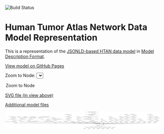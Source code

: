 <link rel='stylesheet' href="assets/style.css">
<link rel='stylesheet' href="https://unpkg.com/leaflet@1.5.1/dist/leaflet.css" integrity="sha512-xwE/Az9zrjBIphAcBb3F6JVqxf46+CDLwfLMHloNu6KEQCAWi6HcDUbeOfBIptF7tcCzusKFjFw2yuvEpDL9wQ==" crossorigin="">
<script type="text/javascript" src="https://code.jquery.com/jquery-3.2.1.min.js"></script>
<script type="text/javascript"  src="https://unpkg.com/leaflet@1.5.1/dist/leaflet.js"></script>
<script type="text/javascript" src="assets/actions.js"></script>

![Build Status](https://github.com/CBIIT/htan-model/actions/workflows/model-test-and-deploy.yml/badge.svg)

# Human Tumor Atlas Network Data Model Representation

This is a representation of the [JSONLD-based HTAN data model](https://github.com/ncihtan/data-models.git) in [Model Description Format](https://github.com/CBIIT/bento-mdf).

[View model on GitHub Pages](https://cbiit.github.io/icdc-model-tool/)


Zoom to Node: <select id="node_select">
  <option value="">Zoom to Node</option>
</select>
<div id="model"></div>

<p>
<a href="./model-desc/htan-model.svg">SVG file (in view above)</a>
<p>
<a href="./model-desc">Additional model files</a>
<div id='graph' style='display:off;'>
<svg width="5744pt" height="653pt"
 viewBox="0.00 0.00 5743.53 653.00" xmlns="http://www.w3.org/2000/svg" xmlns:xlink="http://www.w3.org/1999/xlink">
<g id="graph0" class="graph" transform="scale(1 1) rotate(0) translate(4 649)">
<title>Perl</title>
<polygon fill="#ffffff" stroke="transparent" points="-4,4 -4,-649 5739.5311,-649 5739.5311,4 -4,4"/>
<!-- BulkRNA_seqLevel1 -->
<g id="node1" class="node">
<title>BulkRNA_seqLevel1</title>
<ellipse fill="none" stroke="#000000" cx="5587.5311" cy="-279" rx="106.6812" ry="18"/>
<text text-anchor="middle" x="5587.5311" y="-275.3" font-family="Times,serif" font-size="14.00" fill="#000000">BulkRNA_seqLevel1</text>
</g>
<!-- Biospecimen -->
<g id="node22" class="node">
<title>Biospecimen</title>
<ellipse fill="none" stroke="#000000" cx="3559.5311" cy="-192" rx="70.3881" ry="18"/>
<text text-anchor="middle" x="3559.5311" y="-188.3" font-family="Times,serif" font-size="14.00" fill="#000000">Biospecimen</text>
</g>
<!-- BulkRNA_seqLevel1&#45;&gt;Biospecimen -->
<g id="edge64" class="edge">
<title>BulkRNA_seqLevel1&#45;&gt;Biospecimen</title>
<path fill="none" stroke="#000000" d="M5547.367,-262.3131C5516.1265,-250.2334 5471.3695,-234.87 5430.5311,-228 5252.658,-198.0775 3975.4265,-192.9786 3640.027,-192.1526"/>
<polygon fill="#000000" stroke="#000000" points="3639.9165,-188.6525 3629.9081,-192.1283 3639.8997,-195.6524 3639.9165,-188.6525"/>
<text text-anchor="middle" x="5562.5311" y="-231.8" font-family="Times,serif" font-size="14.00" fill="#000000">requires_component</text>
</g>
<!-- ImagingLevel3Image -->
<g id="node2" class="node">
<title>ImagingLevel3Image</title>
<ellipse fill="none" stroke="#000000" cx="735.5311" cy="-453" rx="109.6807" ry="18"/>
<text text-anchor="middle" x="735.5311" y="-449.3" font-family="Times,serif" font-size="14.00" fill="#000000">ImagingLevel3Image</text>
</g>
<!-- ImagingLevel2 -->
<g id="node30" class="node">
<title>ImagingLevel2</title>
<ellipse fill="none" stroke="#000000" cx="965.5311" cy="-366" rx="80.6858" ry="18"/>
<text text-anchor="middle" x="965.5311" y="-362.3" font-family="Times,serif" font-size="14.00" fill="#000000">ImagingLevel2</text>
</g>
<!-- ImagingLevel3Image&#45;&gt;ImagingLevel2 -->
<g id="edge56" class="edge">
<title>ImagingLevel3Image&#45;&gt;ImagingLevel2</title>
<path fill="none" stroke="#000000" d="M787.1736,-436.9635C801.9251,-431.5048 817.7324,-424.7825 831.5311,-417 840.9022,-411.7147 841.0171,-407.0238 850.5311,-402 865.9184,-393.8747 883.4468,-387.229 900.1004,-381.9592"/>
<polygon fill="#000000" stroke="#000000" points="901.2332,-385.2731 909.782,-379.0146 899.1963,-378.576 901.2332,-385.2731"/>
<text text-anchor="middle" x="924.5311" y="-405.8" font-family="Times,serif" font-size="14.00" fill="#000000">requires_component</text>
</g>
<!-- ImagingLevel3Channels -->
<g id="node42" class="node">
<title>ImagingLevel3Channels</title>
<ellipse fill="none" stroke="#000000" cx="656.5311" cy="-366" rx="124.2781" ry="18"/>
<text text-anchor="middle" x="656.5311" y="-362.3" font-family="Times,serif" font-size="14.00" fill="#000000">ImagingLevel3Channels</text>
</g>
<!-- ImagingLevel3Image&#45;&gt;ImagingLevel3Channels -->
<g id="edge57" class="edge">
<title>ImagingLevel3Image&#45;&gt;ImagingLevel3Channels</title>
<path fill="none" stroke="#000000" d="M705.2168,-435.6128C697.5421,-430.2925 689.7277,-423.9792 683.5311,-417 677.4115,-410.1077 672.2034,-401.5826 668.0419,-393.4883"/>
<polygon fill="#000000" stroke="#000000" points="671.1214,-391.8154 663.6455,-384.308 664.808,-394.8389 671.1214,-391.8154"/>
<text text-anchor="middle" x="757.5311" y="-405.8" font-family="Times,serif" font-size="14.00" fill="#000000">requires_component</text>
</g>
<!-- BulkMethylation_seqLevel3 -->
<g id="node3" class="node">
<title>BulkMethylation_seqLevel3</title>
<ellipse fill="none" stroke="#000000" cx="272.5311" cy="-453" rx="140.2752" ry="18"/>
<text text-anchor="middle" x="272.5311" y="-449.3" font-family="Times,serif" font-size="14.00" fill="#000000">BulkMethylation_seqLevel3</text>
</g>
<!-- BulkMethylation_seqLevel3&#45;&gt;Biospecimen -->
<g id="edge62" class="edge">
<title>BulkMethylation_seqLevel3&#45;&gt;Biospecimen</title>
<path fill="none" stroke="#000000" d="M357.4882,-438.622C385.7835,-432.6258 413.0265,-425.1552 424.5311,-417 491.718,-369.373 454.1638,-303.7887 524.5311,-261 661.0572,-177.9816 722.9405,-235.894 882.5311,-228 1170.8521,-213.7385 3193.78,-243.2608 3480.5311,-210 3487.1028,-209.2377 3493.9262,-208.148 3500.6871,-206.8769"/>
<polygon fill="#000000" stroke="#000000" points="3501.3972,-210.3043 3510.5111,-204.9018 3500.0174,-203.4416 3501.3972,-210.3043"/>
<text text-anchor="middle" x="554.5311" y="-318.8" font-family="Times,serif" font-size="14.00" fill="#000000">requires_component</text>
</g>
<!-- BulkMethylation_seqLevel2 -->
<g id="node55" class="node">
<title>BulkMethylation_seqLevel2</title>
<ellipse fill="none" stroke="#000000" cx="272.5311" cy="-366" rx="140.2752" ry="18"/>
<text text-anchor="middle" x="272.5311" y="-362.3" font-family="Times,serif" font-size="14.00" fill="#000000">BulkMethylation_seqLevel2</text>
</g>
<!-- BulkMethylation_seqLevel3&#45;&gt;BulkMethylation_seqLevel2 -->
<g id="edge61" class="edge">
<title>BulkMethylation_seqLevel3&#45;&gt;BulkMethylation_seqLevel2</title>
<path fill="none" stroke="#000000" d="M272.5311,-434.9735C272.5311,-423.1918 272.5311,-407.5607 272.5311,-394.1581"/>
<polygon fill="#000000" stroke="#000000" points="276.0311,-394.0033 272.5311,-384.0034 269.0311,-394.0034 276.0311,-394.0033"/>
<text text-anchor="middle" x="346.5311" y="-405.8" font-family="Times,serif" font-size="14.00" fill="#000000">requires_component</text>
</g>
<!-- Therapy -->
<g id="node4" class="node">
<title>Therapy</title>
<ellipse fill="none" stroke="#000000" cx="2946.5311" cy="-18" rx="49.2915" ry="18"/>
<text text-anchor="middle" x="2946.5311" y="-14.3" font-family="Times,serif" font-size="14.00" fill="#000000">Therapy</text>
</g>
<!-- MassSpectrometryLevel3 -->
<g id="node5" class="node">
<title>MassSpectrometryLevel3</title>
<ellipse fill="none" stroke="#000000" cx="2333.5311" cy="-453" rx="130.777" ry="18"/>
<text text-anchor="middle" x="2333.5311" y="-449.3" font-family="Times,serif" font-size="14.00" fill="#000000">MassSpectrometryLevel3</text>
</g>
<!-- MassSpectrometryLevel2 -->
<g id="node6" class="node">
<title>MassSpectrometryLevel2</title>
<ellipse fill="none" stroke="#000000" cx="2333.5311" cy="-366" rx="130.777" ry="18"/>
<text text-anchor="middle" x="2333.5311" y="-362.3" font-family="Times,serif" font-size="14.00" fill="#000000">MassSpectrometryLevel2</text>
</g>
<!-- MassSpectrometryLevel3&#45;&gt;MassSpectrometryLevel2 -->
<g id="edge71" class="edge">
<title>MassSpectrometryLevel3&#45;&gt;MassSpectrometryLevel2</title>
<path fill="none" stroke="#000000" d="M2333.5311,-434.9735C2333.5311,-423.1918 2333.5311,-407.5607 2333.5311,-394.1581"/>
<polygon fill="#000000" stroke="#000000" points="2337.0311,-394.0033 2333.5311,-384.0034 2330.0311,-394.0034 2337.0311,-394.0033"/>
<text text-anchor="middle" x="2407.5311" y="-405.8" font-family="Times,serif" font-size="14.00" fill="#000000">requires_component</text>
</g>
<!-- MassSpectrometryLevel1 -->
<g id="node11" class="node">
<title>MassSpectrometryLevel1</title>
<ellipse fill="none" stroke="#000000" cx="2242.5311" cy="-279" rx="130.777" ry="18"/>
<text text-anchor="middle" x="2242.5311" y="-275.3" font-family="Times,serif" font-size="14.00" fill="#000000">MassSpectrometryLevel1</text>
</g>
<!-- MassSpectrometryLevel2&#45;&gt;MassSpectrometryLevel1 -->
<g id="edge72" class="edge">
<title>MassSpectrometryLevel2&#45;&gt;MassSpectrometryLevel1</title>
<path fill="none" stroke="#000000" d="M2314.6758,-347.9735C2301.3762,-335.2586 2283.3872,-318.0603 2268.6996,-304.0183"/>
<polygon fill="#000000" stroke="#000000" points="2271.009,-301.384 2261.3622,-297.0034 2266.1717,-306.4437 2271.009,-301.384"/>
<text text-anchor="middle" x="2367.5311" y="-318.8" font-family="Times,serif" font-size="14.00" fill="#000000">requires_component</text>
</g>
<!-- ImagingLevel1 -->
<g id="node7" class="node">
<title>ImagingLevel1</title>
<ellipse fill="none" stroke="#000000" cx="614.5311" cy="-279" rx="80.6858" ry="18"/>
<text text-anchor="middle" x="614.5311" y="-275.3" font-family="Times,serif" font-size="14.00" fill="#000000">ImagingLevel1</text>
</g>
<!-- ImagingLevel1&#45;&gt;Biospecimen -->
<g id="edge68" class="edge">
<title>ImagingLevel1&#45;&gt;Biospecimen</title>
<path fill="none" stroke="#000000" d="M671.4372,-266.1293C682.3697,-264.0801 693.7659,-262.2324 704.5311,-261 1181.1974,-206.4307 1303.853,-237.8782 1783.5311,-228 1972.0572,-224.1176 3293.261,-232.071 3480.5311,-210 3486.8569,-209.2545 3493.4165,-208.2095 3499.9294,-206.9944"/>
<polygon fill="#000000" stroke="#000000" points="3500.9655,-210.3566 3510.0849,-204.9634 3499.5927,-203.4925 3500.9655,-210.3566"/>
<text text-anchor="middle" x="1857.5311" y="-231.8" font-family="Times,serif" font-size="14.00" fill="#000000">requires_component</text>
</g>
<!-- Diagnosis -->
<g id="node8" class="node">
<title>Diagnosis</title>
<ellipse fill="none" stroke="#000000" cx="3117.5311" cy="-18" rx="55.7903" ry="18"/>
<text text-anchor="middle" x="3117.5311" y="-14.3" font-family="Times,serif" font-size="14.00" fill="#000000">Diagnosis</text>
</g>
<!-- FollowUp -->
<g id="node9" class="node">
<title>FollowUp</title>
<ellipse fill="none" stroke="#000000" cx="3288.5311" cy="-18" rx="54.6905" ry="18"/>
<text text-anchor="middle" x="3288.5311" y="-14.3" font-family="Times,serif" font-size="14.00" fill="#000000">FollowUp</text>
</g>
<!-- _10xVisiumSpatialTranscriptomics_RNA_seqLevel2 -->
<g id="node10" class="node">
<title>_10xVisiumSpatialTranscriptomics_RNA_seqLevel2</title>
<ellipse fill="none" stroke="#000000" cx="3060.5311" cy="-366" rx="252.6553" ry="18"/>
<text text-anchor="middle" x="3060.5311" y="-362.3" font-family="Times,serif" font-size="14.00" fill="#000000">_10xVisiumSpatialTranscriptomics_RNA_seqLevel2</text>
</g>
<!-- _10xVisiumSpatialTranscriptomics_RNA_seqLevel1 -->
<g id="node20" class="node">
<title>_10xVisiumSpatialTranscriptomics_RNA_seqLevel1</title>
<ellipse fill="none" stroke="#000000" cx="3242.5311" cy="-279" rx="252.6553" ry="18"/>
<text text-anchor="middle" x="3242.5311" y="-275.3" font-family="Times,serif" font-size="14.00" fill="#000000">_10xVisiumSpatialTranscriptomics_RNA_seqLevel1</text>
</g>
<!-- _10xVisiumSpatialTranscriptomics_RNA_seqLevel2&#45;&gt;_10xVisiumSpatialTranscriptomics_RNA_seqLevel1 -->
<g id="edge42" class="edge">
<title>_10xVisiumSpatialTranscriptomics_RNA_seqLevel2&#45;&gt;_10xVisiumSpatialTranscriptomics_RNA_seqLevel1</title>
<path fill="none" stroke="#000000" d="M3097.8006,-348.1843C3126.1691,-334.6236 3165.3912,-315.8745 3195.8495,-301.3148"/>
<polygon fill="#000000" stroke="#000000" points="3197.4863,-304.4118 3204.999,-296.9411 3194.4673,-298.0962 3197.4863,-304.4118"/>
<text text-anchor="middle" x="3236.5311" y="-318.8" font-family="Times,serif" font-size="14.00" fill="#000000">requires_component</text>
</g>
<!-- MassSpectrometryLevel1&#45;&gt;Biospecimen -->
<g id="edge53" class="edge">
<title>MassSpectrometryLevel1&#45;&gt;Biospecimen</title>
<path fill="none" stroke="#000000" d="M2301.3901,-262.8694C2348.6004,-250.7485 2416.7795,-235.0682 2477.5311,-228 2698.9622,-202.2373 3259.2358,-236.9046 3480.5311,-210 3486.8541,-209.2313 3493.412,-208.1713 3499.9237,-206.9472"/>
<polygon fill="#000000" stroke="#000000" points="3500.9636,-210.3083 3510.0781,-204.9068 3499.5846,-203.4455 3500.9636,-210.3083"/>
<text text-anchor="middle" x="2551.5311" y="-231.8" font-family="Times,serif" font-size="14.00" fill="#000000">requires_component</text>
</g>
<!-- SRRSImagingLevel2 -->
<g id="node12" class="node">
<title>SRRSImagingLevel2</title>
<ellipse fill="none" stroke="#000000" cx="2497.5311" cy="-279" rx="106.6812" ry="18"/>
<text text-anchor="middle" x="2497.5311" y="-275.3" font-family="Times,serif" font-size="14.00" fill="#000000">SRRSImagingLevel2</text>
</g>
<!-- SRRSImagingLevel2&#45;&gt;Biospecimen -->
<g id="edge34" class="edge">
<title>SRRSImagingLevel2&#45;&gt;Biospecimen</title>
<path fill="none" stroke="#000000" d="M2548.5697,-263.04C2589.8934,-250.9288 2649.8487,-235.1782 2703.5311,-228 3045.9097,-182.2185 3137.7399,-252.5835 3480.5311,-210 3486.8521,-209.2148 3493.4086,-208.1442 3499.9196,-206.9137"/>
<polygon fill="#000000" stroke="#000000" points="3500.9622,-210.274 3510.0732,-204.8666 3499.5787,-203.4121 3500.9622,-210.274"/>
<text text-anchor="middle" x="2777.5311" y="-231.8" font-family="Times,serif" font-size="14.00" fill="#000000">requires_component</text>
</g>
<!-- ScATAC_seqLevel4 -->
<g id="node13" class="node">
<title>ScATAC_seqLevel4</title>
<ellipse fill="none" stroke="#000000" cx="5362.5311" cy="-540" rx="100.9827" ry="18"/>
<text text-anchor="middle" x="5362.5311" y="-536.3" font-family="Times,serif" font-size="14.00" fill="#000000">ScATAC_seqLevel4</text>
</g>
<!-- ScATAC_seqLevel3 -->
<g id="node65" class="node">
<title>ScATAC_seqLevel3</title>
<ellipse fill="none" stroke="#000000" cx="5362.5311" cy="-453" rx="100.9827" ry="18"/>
<text text-anchor="middle" x="5362.5311" y="-449.3" font-family="Times,serif" font-size="14.00" fill="#000000">ScATAC_seqLevel3</text>
</g>
<!-- ScATAC_seqLevel4&#45;&gt;ScATAC_seqLevel3 -->
<g id="edge33" class="edge">
<title>ScATAC_seqLevel4&#45;&gt;ScATAC_seqLevel3</title>
<path fill="none" stroke="#000000" d="M5362.5311,-521.9735C5362.5311,-510.1918 5362.5311,-494.5607 5362.5311,-481.1581"/>
<polygon fill="#000000" stroke="#000000" points="5366.0311,-481.0033 5362.5311,-471.0034 5359.0311,-481.0034 5366.0311,-481.0033"/>
<text text-anchor="middle" x="5436.5311" y="-492.8" font-family="Times,serif" font-size="14.00" fill="#000000">requires_component</text>
</g>
<!-- RPPALevel4 -->
<g id="node14" class="node">
<title>RPPALevel4</title>
<ellipse fill="none" stroke="#000000" cx="3583.5311" cy="-366" rx="67.6881" ry="18"/>
<text text-anchor="middle" x="3583.5311" y="-362.3" font-family="Times,serif" font-size="14.00" fill="#000000">RPPALevel4</text>
</g>
<!-- RPPALevel2 -->
<g id="node28" class="node">
<title>RPPALevel2</title>
<ellipse fill="none" stroke="#000000" cx="3580.5311" cy="-279" rx="67.6881" ry="18"/>
<text text-anchor="middle" x="3580.5311" y="-275.3" font-family="Times,serif" font-size="14.00" fill="#000000">RPPALevel2</text>
</g>
<!-- RPPALevel4&#45;&gt;RPPALevel2 -->
<g id="edge23" class="edge">
<title>RPPALevel4&#45;&gt;RPPALevel2</title>
<path fill="none" stroke="#000000" d="M3582.9094,-347.9735C3582.5032,-336.1918 3581.9642,-320.5607 3581.502,-307.1581"/>
<polygon fill="#000000" stroke="#000000" points="3584.9945,-306.8768 3581.1519,-297.0034 3577.9987,-307.1181 3584.9945,-306.8768"/>
<text text-anchor="middle" x="3656.5311" y="-318.8" font-family="Times,serif" font-size="14.00" fill="#000000">requires_component</text>
</g>
<!-- Demographics -->
<g id="node15" class="node">
<title>Demographics</title>
<ellipse fill="none" stroke="#000000" cx="3457.5311" cy="-18" rx="77.9862" ry="18"/>
<text text-anchor="middle" x="3457.5311" y="-14.3" font-family="Times,serif" font-size="14.00" fill="#000000">Demographics</text>
</g>
<!-- HI_C_seqLevel1 -->
<g id="node16" class="node">
<title>HI_C_seqLevel1</title>
<ellipse fill="none" stroke="#000000" cx="2709.5311" cy="-279" rx="87.1846" ry="18"/>
<text text-anchor="middle" x="2709.5311" y="-275.3" font-family="Times,serif" font-size="14.00" fill="#000000">HI_C_seqLevel1</text>
</g>
<!-- HI_C_seqLevel1&#45;&gt;Biospecimen -->
<g id="edge24" class="edge">
<title>HI_C_seqLevel1&#45;&gt;Biospecimen</title>
<path fill="none" stroke="#000000" d="M2761.5629,-264.4421C2807.4596,-252.3044 2876.371,-235.7845 2937.5311,-228 3177.0645,-197.5122 3241.0585,-240.9623 3480.5311,-210 3486.8481,-209.1832 3493.402,-208.0923 3499.9115,-206.8496"/>
<polygon fill="#000000" stroke="#000000" points="3500.9592,-210.2084 3510.0635,-204.7897 3499.5671,-203.3482 3500.9592,-210.2084"/>
<text text-anchor="middle" x="3011.5311" y="-231.8" font-family="Times,serif" font-size="14.00" fill="#000000">requires_component</text>
</g>
<!-- ExSeqMinimal -->
<g id="node17" class="node">
<title>ExSeqMinimal</title>
<ellipse fill="none" stroke="#000000" cx="2893.5311" cy="-279" rx="78.7863" ry="18"/>
<text text-anchor="middle" x="2893.5311" y="-275.3" font-family="Times,serif" font-size="14.00" fill="#000000">ExSeqMinimal</text>
</g>
<!-- ExSeqMinimal&#45;&gt;Biospecimen -->
<g id="edge36" class="edge">
<title>ExSeqMinimal&#45;&gt;Biospecimen</title>
<path fill="none" stroke="#000000" d="M2951.0012,-266.6157C2960.8338,-264.6385 2970.962,-262.6901 2980.5311,-261 3080.0603,-243.4205 3105.0231,-238.6426 3205.5311,-228 3327.3339,-215.1025 3359.3272,-227.6607 3480.5311,-210 3486.6514,-209.1082 3492.9998,-207.9918 3499.3174,-206.7541"/>
<polygon fill="#000000" stroke="#000000" points="3500.0929,-210.168 3509.1824,-204.7244 3498.6822,-203.3116 3500.0929,-210.168"/>
<text text-anchor="middle" x="3279.5311" y="-231.8" font-family="Times,serif" font-size="14.00" fill="#000000">requires_component</text>
</g>
<!-- ImagingLevel3Segmentation -->
<g id="node18" class="node">
<title>ImagingLevel3Segmentation</title>
<ellipse fill="none" stroke="#000000" cx="1024.5311" cy="-453" rx="145.6742" ry="18"/>
<text text-anchor="middle" x="1024.5311" y="-449.3" font-family="Times,serif" font-size="14.00" fill="#000000">ImagingLevel3Segmentation</text>
</g>
<!-- ImagingLevel3Segmentation&#45;&gt;ImagingLevel2 -->
<g id="edge38" class="edge">
<title>ImagingLevel3Segmentation&#45;&gt;ImagingLevel2</title>
<path fill="none" stroke="#000000" d="M1018.6052,-434.6432C1014.8604,-424.517 1009.4233,-412.006 1002.5311,-402 999.8143,-398.0558 996.6195,-394.1897 993.2647,-390.5408"/>
<polygon fill="#000000" stroke="#000000" points="995.7586,-388.0851 986.2555,-383.4008 990.7633,-392.9889 995.7586,-388.0851"/>
<text text-anchor="middle" x="1085.5311" y="-405.8" font-family="Times,serif" font-size="14.00" fill="#000000">requires_component</text>
</g>
<!-- BulkRNA_seqLevel2 -->
<g id="node19" class="node">
<title>BulkRNA_seqLevel2</title>
<ellipse fill="none" stroke="#000000" cx="5587.5311" cy="-366" rx="106.6812" ry="18"/>
<text text-anchor="middle" x="5587.5311" y="-362.3" font-family="Times,serif" font-size="14.00" fill="#000000">BulkRNA_seqLevel2</text>
</g>
<!-- BulkRNA_seqLevel2&#45;&gt;BulkRNA_seqLevel1 -->
<g id="edge39" class="edge">
<title>BulkRNA_seqLevel2&#45;&gt;BulkRNA_seqLevel1</title>
<path fill="none" stroke="#000000" d="M5587.5311,-347.9735C5587.5311,-336.1918 5587.5311,-320.5607 5587.5311,-307.1581"/>
<polygon fill="#000000" stroke="#000000" points="5591.0311,-307.0033 5587.5311,-297.0034 5584.0311,-307.0034 5591.0311,-307.0033"/>
<text text-anchor="middle" x="5661.5311" y="-318.8" font-family="Times,serif" font-size="14.00" fill="#000000">requires_component</text>
</g>
<!-- _10xVisiumSpatialTranscriptomics_RNA_seqLevel1&#45;&gt;Biospecimen -->
<g id="edge40" class="edge">
<title>_10xVisiumSpatialTranscriptomics_RNA_seqLevel1&#45;&gt;Biospecimen</title>
<path fill="none" stroke="#000000" d="M3295.8015,-261.3917C3327.7488,-251.0928 3369.2788,-238.1613 3406.5311,-228 3423.5432,-223.3596 3462.3742,-214.2291 3496.6573,-206.3249"/>
<polygon fill="#000000" stroke="#000000" points="3497.6909,-209.6786 3506.6515,-204.0255 3496.1214,-202.8568 3497.6909,-209.6786"/>
<text text-anchor="middle" x="3480.5311" y="-231.8" font-family="Times,serif" font-size="14.00" fill="#000000">requires_component</text>
</g>
<!-- NanoStringGeoMxDSPROIRCCSegmentAnnotationMetadata -->
<g id="node21" class="node">
<title>NanoStringGeoMxDSPROIRCCSegmentAnnotationMetadata</title>
<ellipse fill="none" stroke="#000000" cx="1615.5311" cy="-279" rx="294.3478" ry="18"/>
<text text-anchor="middle" x="1615.5311" y="-275.3" font-family="Times,serif" font-size="14.00" fill="#000000">NanoStringGeoMxDSPROIRCCSegmentAnnotationMetadata</text>
</g>
<!-- Patient -->
<g id="node44" class="node">
<title>Patient</title>
<ellipse fill="none" stroke="#000000" cx="3459.5311" cy="-105" rx="44.393" ry="18"/>
<text text-anchor="middle" x="3459.5311" y="-101.3" font-family="Times,serif" font-size="14.00" fill="#000000">Patient</text>
</g>
<!-- Biospecimen&#45;&gt;Patient -->
<g id="edge1" class="edge">
<title>Biospecimen&#45;&gt;Patient</title>
<path fill="none" stroke="#000000" d="M3552.3359,-173.7376C3547.4435,-163.1454 3540.1149,-150.1367 3530.5311,-141 3522.3364,-133.1877 3512.1157,-126.6888 3502.0048,-121.4627"/>
<polygon fill="#000000" stroke="#000000" points="3503.3381,-118.2199 3492.8115,-117.02 3500.2923,-124.5225 3503.3381,-118.2199"/>
<text text-anchor="middle" x="3617.5311" y="-144.8" font-family="Times,serif" font-size="14.00" fill="#000000">requires_component</text>
</g>
<!-- ScDNA_seqLevel2 -->
<g id="node23" class="node">
<title>ScDNA_seqLevel2</title>
<ellipse fill="none" stroke="#000000" cx="4994.5311" cy="-366" rx="96.6831" ry="18"/>
<text text-anchor="middle" x="4994.5311" y="-362.3" font-family="Times,serif" font-size="14.00" fill="#000000">ScDNA_seqLevel2</text>
</g>
<!-- ScDNA_seqLevel1 -->
<g id="node51" class="node">
<title>ScDNA_seqLevel1</title>
<ellipse fill="none" stroke="#000000" cx="4994.5311" cy="-279" rx="96.6831" ry="18"/>
<text text-anchor="middle" x="4994.5311" y="-275.3" font-family="Times,serif" font-size="14.00" fill="#000000">ScDNA_seqLevel1</text>
</g>
<!-- ScDNA_seqLevel2&#45;&gt;ScDNA_seqLevel1 -->
<g id="edge2" class="edge">
<title>ScDNA_seqLevel2&#45;&gt;ScDNA_seqLevel1</title>
<path fill="none" stroke="#000000" d="M4994.5311,-347.9735C4994.5311,-336.1918 4994.5311,-320.5607 4994.5311,-307.1581"/>
<polygon fill="#000000" stroke="#000000" points="4998.0311,-307.0033 4994.5311,-297.0034 4991.0311,-307.0034 4998.0311,-307.0033"/>
<text text-anchor="middle" x="5068.5311" y="-318.8" font-family="Times,serif" font-size="14.00" fill="#000000">requires_component</text>
</g>
<!-- ScRNA_seqLevel3 -->
<g id="node24" class="node">
<title>ScRNA_seqLevel3</title>
<ellipse fill="none" stroke="#000000" cx="4492.5311" cy="-453" rx="96.6831" ry="18"/>
<text text-anchor="middle" x="4492.5311" y="-449.3" font-family="Times,serif" font-size="14.00" fill="#000000">ScRNA_seqLevel3</text>
</g>
<!-- ScRNA_seqLevel2 -->
<g id="node25" class="node">
<title>ScRNA_seqLevel2</title>
<ellipse fill="none" stroke="#000000" cx="4492.5311" cy="-366" rx="96.6831" ry="18"/>
<text text-anchor="middle" x="4492.5311" y="-362.3" font-family="Times,serif" font-size="14.00" fill="#000000">ScRNA_seqLevel2</text>
</g>
<!-- ScRNA_seqLevel3&#45;&gt;ScRNA_seqLevel2 -->
<g id="edge3" class="edge">
<title>ScRNA_seqLevel3&#45;&gt;ScRNA_seqLevel2</title>
<path fill="none" stroke="#000000" d="M4492.5311,-434.9735C4492.5311,-423.1918 4492.5311,-407.5607 4492.5311,-394.1581"/>
<polygon fill="#000000" stroke="#000000" points="4496.0311,-394.0033 4492.5311,-384.0034 4489.0311,-394.0034 4496.0311,-394.0033"/>
<text text-anchor="middle" x="4566.5311" y="-405.8" font-family="Times,serif" font-size="14.00" fill="#000000">requires_component</text>
</g>
<!-- ScRNA_seqLevel1 -->
<g id="node47" class="node">
<title>ScRNA_seqLevel1</title>
<ellipse fill="none" stroke="#000000" cx="4492.5311" cy="-279" rx="96.6831" ry="18"/>
<text text-anchor="middle" x="4492.5311" y="-275.3" font-family="Times,serif" font-size="14.00" fill="#000000">ScRNA_seqLevel1</text>
</g>
<!-- ScRNA_seqLevel2&#45;&gt;ScRNA_seqLevel1 -->
<g id="edge4" class="edge">
<title>ScRNA_seqLevel2&#45;&gt;ScRNA_seqLevel1</title>
<path fill="none" stroke="#000000" d="M4492.5311,-347.9735C4492.5311,-336.1918 4492.5311,-320.5607 4492.5311,-307.1581"/>
<polygon fill="#000000" stroke="#000000" points="4496.0311,-307.0033 4492.5311,-297.0034 4489.0311,-307.0034 4496.0311,-307.0033"/>
<text text-anchor="middle" x="4566.5311" y="-318.8" font-family="Times,serif" font-size="14.00" fill="#000000">requires_component</text>
</g>
<!-- SRRSBiospecimen -->
<g id="node26" class="node">
<title>SRRSBiospecimen</title>
<ellipse fill="none" stroke="#000000" cx="3374.5311" cy="-192" rx="96.6831" ry="18"/>
<text text-anchor="middle" x="3374.5311" y="-188.3" font-family="Times,serif" font-size="14.00" fill="#000000">SRRSBiospecimen</text>
</g>
<!-- SRRSBiospecimen&#45;&gt;Patient -->
<g id="edge20" class="edge">
<title>SRRSBiospecimen&#45;&gt;Patient</title>
<path fill="none" stroke="#000000" d="M3373.3499,-173.8663C3373.5772,-163.3198 3375.5308,-150.3138 3382.5311,-141 3390.012,-131.0467 3400.9261,-123.7438 3412.1977,-118.4254"/>
<polygon fill="#000000" stroke="#000000" points="3413.8381,-121.5317 3421.6823,-114.41 3411.109,-115.0855 3413.8381,-121.5317"/>
<text text-anchor="middle" x="3456.5311" y="-144.8" font-family="Times,serif" font-size="14.00" fill="#000000">requires_component</text>
</g>
<!-- Slide_seqLevel2 -->
<g id="node27" class="node">
<title>Slide_seqLevel2</title>
<ellipse fill="none" stroke="#000000" cx="3901.5311" cy="-366" rx="86.3847" ry="18"/>
<text text-anchor="middle" x="3901.5311" y="-362.3" font-family="Times,serif" font-size="14.00" fill="#000000">Slide_seqLevel2</text>
</g>
<!-- Slide_seqLevel1 -->
<g id="node39" class="node">
<title>Slide_seqLevel1</title>
<ellipse fill="none" stroke="#000000" cx="3901.5311" cy="-279" rx="86.3847" ry="18"/>
<text text-anchor="middle" x="3901.5311" y="-275.3" font-family="Times,serif" font-size="14.00" fill="#000000">Slide_seqLevel1</text>
</g>
<!-- Slide_seqLevel2&#45;&gt;Slide_seqLevel1 -->
<g id="edge22" class="edge">
<title>Slide_seqLevel2&#45;&gt;Slide_seqLevel1</title>
<path fill="none" stroke="#000000" d="M3901.5311,-347.9735C3901.5311,-336.1918 3901.5311,-320.5607 3901.5311,-307.1581"/>
<polygon fill="#000000" stroke="#000000" points="3905.0311,-307.0033 3901.5311,-297.0034 3898.0311,-307.0034 3905.0311,-307.0033"/>
<text text-anchor="middle" x="3975.5311" y="-318.8" font-family="Times,serif" font-size="14.00" fill="#000000">requires_component</text>
</g>
<!-- RPPALevel2&#45;&gt;Biospecimen -->
<g id="edge21" class="edge">
<title>RPPALevel2&#45;&gt;Biospecimen</title>
<path fill="none" stroke="#000000" d="M3568.3217,-261.0569C3565.1754,-255.5068 3562.2061,-249.2129 3560.5311,-243 3558.5881,-235.7935 3557.8161,-227.8043 3557.6546,-220.3289"/>
<polygon fill="#000000" stroke="#000000" points="3561.1553,-220.279 3557.7744,-210.2382 3554.1558,-220.1959 3561.1553,-220.279"/>
<text text-anchor="middle" x="3634.5311" y="-231.8" font-family="Times,serif" font-size="14.00" fill="#000000">requires_component</text>
</g>
<!-- Slide_seqLevel3 -->
<g id="node29" class="node">
<title>Slide_seqLevel3</title>
<ellipse fill="none" stroke="#000000" cx="3901.5311" cy="-453" rx="86.3847" ry="18"/>
<text text-anchor="middle" x="3901.5311" y="-449.3" font-family="Times,serif" font-size="14.00" fill="#000000">Slide_seqLevel3</text>
</g>
<!-- Slide_seqLevel3&#45;&gt;Slide_seqLevel2 -->
<g id="edge11" class="edge">
<title>Slide_seqLevel3&#45;&gt;Slide_seqLevel2</title>
<path fill="none" stroke="#000000" d="M3901.5311,-434.9735C3901.5311,-423.1918 3901.5311,-407.5607 3901.5311,-394.1581"/>
<polygon fill="#000000" stroke="#000000" points="3905.0311,-394.0033 3901.5311,-384.0034 3898.0311,-394.0034 3905.0311,-394.0033"/>
<text text-anchor="middle" x="3975.5311" y="-405.8" font-family="Times,serif" font-size="14.00" fill="#000000">requires_component</text>
</g>
<!-- ImagingLevel2&#45;&gt;ImagingLevel1 -->
<g id="edge16" class="edge">
<title>ImagingLevel2&#45;&gt;ImagingLevel1</title>
<path fill="none" stroke="#000000" d="M911.4565,-352.5969C848.7178,-337.0463 745.3718,-311.4306 678.6435,-294.8911"/>
<polygon fill="#000000" stroke="#000000" points="679.2154,-291.427 668.667,-292.4183 677.5312,-298.2214 679.2154,-291.427"/>
<text text-anchor="middle" x="885.5311" y="-318.8" font-family="Times,serif" font-size="14.00" fill="#000000">requires_component</text>
</g>
<!-- ScRNA_seqLevel4 -->
<g id="node31" class="node">
<title>ScRNA_seqLevel4</title>
<ellipse fill="none" stroke="#000000" cx="4492.5311" cy="-540" rx="96.6831" ry="18"/>
<text text-anchor="middle" x="4492.5311" y="-536.3" font-family="Times,serif" font-size="14.00" fill="#000000">ScRNA_seqLevel4</text>
</g>
<!-- ScRNA_seqLevel4&#45;&gt;ScRNA_seqLevel3 -->
<g id="edge12" class="edge">
<title>ScRNA_seqLevel4&#45;&gt;ScRNA_seqLevel3</title>
<path fill="none" stroke="#000000" d="M4492.5311,-521.9735C4492.5311,-510.1918 4492.5311,-494.5607 4492.5311,-481.1581"/>
<polygon fill="#000000" stroke="#000000" points="4496.0311,-481.0033 4492.5311,-471.0034 4489.0311,-481.0034 4496.0311,-481.0033"/>
<text text-anchor="middle" x="4566.5311" y="-492.8" font-family="Times,serif" font-size="14.00" fill="#000000">requires_component</text>
</g>
<!-- OtherAssay -->
<g id="node32" class="node">
<title>OtherAssay</title>
<ellipse fill="none" stroke="#000000" cx="3731.5311" cy="-279" rx="65.7887" ry="18"/>
<text text-anchor="middle" x="3731.5311" y="-275.3" font-family="Times,serif" font-size="14.00" fill="#000000">OtherAssay</text>
</g>
<!-- OtherAssay&#45;&gt;Biospecimen -->
<g id="edge63" class="edge">
<title>OtherAssay&#45;&gt;Biospecimen</title>
<path fill="none" stroke="#000000" d="M3727.6664,-260.9507C3724.3836,-249.8898 3718.5517,-236.3058 3708.5311,-228 3696.1832,-217.7652 3662.4329,-209.1877 3630.171,-202.9756"/>
<polygon fill="#000000" stroke="#000000" points="3630.7037,-199.5147 3620.2319,-201.1245 3629.4219,-206.3964 3630.7037,-199.5147"/>
<text text-anchor="middle" x="3794.5311" y="-231.8" font-family="Times,serif" font-size="14.00" fill="#000000">requires_component</text>
</g>
<!-- HI_C_seqLevel3 -->
<g id="node33" class="node">
<title>HI_C_seqLevel3</title>
<ellipse fill="none" stroke="#000000" cx="2697.5311" cy="-453" rx="87.1846" ry="18"/>
<text text-anchor="middle" x="2697.5311" y="-449.3" font-family="Times,serif" font-size="14.00" fill="#000000">HI_C_seqLevel3</text>
</g>
<!-- HI_C_seqLevel2 -->
<g id="node50" class="node">
<title>HI_C_seqLevel2</title>
<ellipse fill="none" stroke="#000000" cx="2699.5311" cy="-366" rx="87.1846" ry="18"/>
<text text-anchor="middle" x="2699.5311" y="-362.3" font-family="Times,serif" font-size="14.00" fill="#000000">HI_C_seqLevel2</text>
</g>
<!-- HI_C_seqLevel3&#45;&gt;HI_C_seqLevel2 -->
<g id="edge65" class="edge">
<title>HI_C_seqLevel3&#45;&gt;HI_C_seqLevel2</title>
<path fill="none" stroke="#000000" d="M2697.9455,-434.9735C2698.2163,-423.1918 2698.5756,-407.5607 2698.8837,-394.1581"/>
<polygon fill="#000000" stroke="#000000" points="2702.3863,-394.0812 2699.1172,-384.0034 2695.3882,-393.9202 2702.3863,-394.0812"/>
<text text-anchor="middle" x="2773.5311" y="-405.8" font-family="Times,serif" font-size="14.00" fill="#000000">requires_component</text>
</g>
<!-- ElectronMicroscopyLevel4 -->
<g id="node34" class="node">
<title>ElectronMicroscopyLevel4</title>
<ellipse fill="none" stroke="#000000" cx="4743.5311" cy="-540" rx="135.6761" ry="18"/>
<text text-anchor="middle" x="4743.5311" y="-536.3" font-family="Times,serif" font-size="14.00" fill="#000000">ElectronMicroscopyLevel4</text>
</g>
<!-- ElectronMicroscopyLevel3 -->
<g id="node36" class="node">
<title>ElectronMicroscopyLevel3</title>
<ellipse fill="none" stroke="#000000" cx="4743.5311" cy="-453" rx="135.6761" ry="18"/>
<text text-anchor="middle" x="4743.5311" y="-449.3" font-family="Times,serif" font-size="14.00" fill="#000000">ElectronMicroscopyLevel3</text>
</g>
<!-- ElectronMicroscopyLevel4&#45;&gt;ElectronMicroscopyLevel3 -->
<g id="edge59" class="edge">
<title>ElectronMicroscopyLevel4&#45;&gt;ElectronMicroscopyLevel3</title>
<path fill="none" stroke="#000000" d="M4743.5311,-521.9735C4743.5311,-510.1918 4743.5311,-494.5607 4743.5311,-481.1581"/>
<polygon fill="#000000" stroke="#000000" points="4747.0311,-481.0033 4743.5311,-471.0034 4740.0311,-481.0034 4747.0311,-481.0033"/>
<text text-anchor="middle" x="4817.5311" y="-492.8" font-family="Times,serif" font-size="14.00" fill="#000000">requires_component</text>
</g>
<!-- ScmC_seqLevel2 -->
<g id="node35" class="node">
<title>ScmC_seqLevel2</title>
<ellipse fill="none" stroke="#000000" cx="4096.5311" cy="-366" rx="90.9839" ry="18"/>
<text text-anchor="middle" x="4096.5311" y="-362.3" font-family="Times,serif" font-size="14.00" fill="#000000">ScmC_seqLevel2</text>
</g>
<!-- ScmC_seqLevel1 -->
<g id="node40" class="node">
<title>ScmC_seqLevel1</title>
<ellipse fill="none" stroke="#000000" cx="4096.5311" cy="-279" rx="90.9839" ry="18"/>
<text text-anchor="middle" x="4096.5311" y="-275.3" font-family="Times,serif" font-size="14.00" fill="#000000">ScmC_seqLevel1</text>
</g>
<!-- ScmC_seqLevel2&#45;&gt;ScmC_seqLevel1 -->
<g id="edge58" class="edge">
<title>ScmC_seqLevel2&#45;&gt;ScmC_seqLevel1</title>
<path fill="none" stroke="#000000" d="M4096.5311,-347.9735C4096.5311,-336.1918 4096.5311,-320.5607 4096.5311,-307.1581"/>
<polygon fill="#000000" stroke="#000000" points="4100.0311,-307.0033 4096.5311,-297.0034 4093.0311,-307.0034 4100.0311,-307.0033"/>
<text text-anchor="middle" x="4170.5311" y="-318.8" font-family="Times,serif" font-size="14.00" fill="#000000">requires_component</text>
</g>
<!-- ElectronMicroscopyLevel2 -->
<g id="node52" class="node">
<title>ElectronMicroscopyLevel2</title>
<ellipse fill="none" stroke="#000000" cx="4743.5311" cy="-366" rx="135.6761" ry="18"/>
<text text-anchor="middle" x="4743.5311" y="-362.3" font-family="Times,serif" font-size="14.00" fill="#000000">ElectronMicroscopyLevel2</text>
</g>
<!-- ElectronMicroscopyLevel3&#45;&gt;ElectronMicroscopyLevel2 -->
<g id="edge60" class="edge">
<title>ElectronMicroscopyLevel3&#45;&gt;ElectronMicroscopyLevel2</title>
<path fill="none" stroke="#000000" d="M4743.5311,-434.9735C4743.5311,-423.1918 4743.5311,-407.5607 4743.5311,-394.1581"/>
<polygon fill="#000000" stroke="#000000" points="4747.0311,-394.0033 4743.5311,-384.0034 4740.0311,-394.0034 4747.0311,-394.0033"/>
<text text-anchor="middle" x="4817.5311" y="-405.8" font-family="Times,serif" font-size="14.00" fill="#000000">requires_component</text>
</g>
<!-- NanoStringGeoMxDSPROIDCCSegmentAnnotationMetadata -->
<g id="node37" class="node">
<title>NanoStringGeoMxDSPROIDCCSegmentAnnotationMetadata</title>
<ellipse fill="none" stroke="#000000" cx="1008.5311" cy="-279" rx="295.1477" ry="18"/>
<text text-anchor="middle" x="1008.5311" y="-275.3" font-family="Times,serif" font-size="14.00" fill="#000000">NanoStringGeoMxDSPROIDCCSegmentAnnotationMetadata</text>
</g>
<!-- MassSpectrometryLevel4 -->
<g id="node38" class="node">
<title>MassSpectrometryLevel4</title>
<ellipse fill="none" stroke="#000000" cx="2333.5311" cy="-540" rx="130.777" ry="18"/>
<text text-anchor="middle" x="2333.5311" y="-536.3" font-family="Times,serif" font-size="14.00" fill="#000000">MassSpectrometryLevel4</text>
</g>
<!-- MassSpectrometryLevel4&#45;&gt;MassSpectrometryLevel3 -->
<g id="edge66" class="edge">
<title>MassSpectrometryLevel4&#45;&gt;MassSpectrometryLevel3</title>
<path fill="none" stroke="#000000" d="M2333.5311,-521.9735C2333.5311,-510.1918 2333.5311,-494.5607 2333.5311,-481.1581"/>
<polygon fill="#000000" stroke="#000000" points="2337.0311,-481.0033 2333.5311,-471.0034 2330.0311,-481.0034 2337.0311,-481.0033"/>
<text text-anchor="middle" x="2407.5311" y="-492.8" font-family="Times,serif" font-size="14.00" fill="#000000">requires_component</text>
</g>
<!-- Slide_seqLevel1&#45;&gt;Biospecimen -->
<g id="edge67" class="edge">
<title>Slide_seqLevel1&#45;&gt;Biospecimen</title>
<path fill="none" stroke="#000000" d="M3896.0057,-260.9232C3891.5488,-249.5554 3884.0865,-235.6393 3872.5311,-228 3853.3287,-215.3054 3724.0438,-203.7399 3637.7505,-197.3075"/>
<polygon fill="#000000" stroke="#000000" points="3637.9423,-193.8122 3627.7121,-196.5678 3637.4279,-200.7933 3637.9423,-193.8122"/>
<text text-anchor="middle" x="3961.5311" y="-231.8" font-family="Times,serif" font-size="14.00" fill="#000000">requires_component</text>
</g>
<!-- ScmC_seqLevel1&#45;&gt;Biospecimen -->
<g id="edge69" class="edge">
<title>ScmC_seqLevel1&#45;&gt;Biospecimen</title>
<path fill="none" stroke="#000000" d="M4082.1112,-261.0562C4071.6384,-249.4355 4056.3921,-235.1761 4039.5311,-228 4003.736,-212.7656 3766.0598,-200.6468 3639.1261,-195.1713"/>
<polygon fill="#000000" stroke="#000000" points="3639.2038,-191.6715 3629.0634,-194.7411 3638.9048,-198.6651 3639.2038,-191.6715"/>
<text text-anchor="middle" x="4136.5311" y="-231.8" font-family="Times,serif" font-size="14.00" fill="#000000">requires_component</text>
</g>
<!-- ImagingLevel4 -->
<g id="node41" class="node">
<title>ImagingLevel4</title>
<ellipse fill="none" stroke="#000000" cx="511.5311" cy="-453" rx="80.6858" ry="18"/>
<text text-anchor="middle" x="511.5311" y="-449.3" font-family="Times,serif" font-size="14.00" fill="#000000">ImagingLevel4</text>
</g>
<!-- ImagingLevel4&#45;&gt;ImagingLevel3Channels -->
<g id="edge70" class="edge">
<title>ImagingLevel4&#45;&gt;ImagingLevel3Channels</title>
<path fill="none" stroke="#000000" d="M510.5709,-434.8177C510.9916,-423.9864 513.3961,-410.6989 521.5311,-402 528.7182,-394.3145 546.5395,-387.7035 566.9616,-382.3214"/>
<polygon fill="#000000" stroke="#000000" points="567.9741,-385.6761 576.8281,-379.8574 566.278,-378.8847 567.9741,-385.6761"/>
<text text-anchor="middle" x="595.5311" y="-405.8" font-family="Times,serif" font-size="14.00" fill="#000000">requires_component</text>
</g>
<!-- BulkWESLevel1 -->
<g id="node43" class="node">
<title>BulkWESLevel1</title>
<ellipse fill="none" stroke="#000000" cx="4291.5311" cy="-279" rx="86.3847" ry="18"/>
<text text-anchor="middle" x="4291.5311" y="-275.3" font-family="Times,serif" font-size="14.00" fill="#000000">BulkWESLevel1</text>
</g>
<!-- BulkWESLevel1&#45;&gt;Biospecimen -->
<g id="edge51" class="edge">
<title>BulkWESLevel1&#45;&gt;Biospecimen</title>
<path fill="none" stroke="#000000" d="M4271.5548,-261.4244C4256.8708,-249.6512 4235.8399,-235.0604 4214.5311,-228 4161.3413,-210.3762 3802.8272,-198.5735 3639.8696,-194.0575"/>
<polygon fill="#000000" stroke="#000000" points="3639.5163,-190.5466 3629.4239,-193.7706 3639.324,-197.5439 3639.5163,-190.5466"/>
<text text-anchor="middle" x="4318.5311" y="-231.8" font-family="Times,serif" font-size="14.00" fill="#000000">requires_component</text>
</g>
<!-- Patient&#45;&gt;Therapy -->
<g id="edge46" class="edge">
<title>Patient&#45;&gt;Therapy</title>
<path fill="none" stroke="#000000" d="M3415.1745,-103.9083C3303.4003,-100.8435 3016.4499,-90.9138 2979.5311,-69 2970.2128,-63.469 2963.0585,-54.1621 2957.8322,-45.0013"/>
<polygon fill="#000000" stroke="#000000" points="2960.9135,-43.3395 2953.2398,-36.0344 2954.6831,-46.5305 2960.9135,-43.3395"/>
<text text-anchor="middle" x="3053.5311" y="-57.8" font-family="Times,serif" font-size="14.00" fill="#000000">requires_component</text>
</g>
<!-- Patient&#45;&gt;Diagnosis -->
<g id="edge47" class="edge">
<title>Patient&#45;&gt;Diagnosis</title>
<path fill="none" stroke="#000000" d="M3415.675,-102.2523C3334.3662,-96.8299 3166.468,-83.9707 3144.5311,-69 3136.2663,-63.3598 3130.3407,-54.3579 3126.1871,-45.4759"/>
<polygon fill="#000000" stroke="#000000" points="3129.3617,-43.9913 3122.3486,-36.0498 3122.8786,-46.6314 3129.3617,-43.9913"/>
<text text-anchor="middle" x="3218.5311" y="-57.8" font-family="Times,serif" font-size="14.00" fill="#000000">requires_component</text>
</g>
<!-- Patient&#45;&gt;FollowUp -->
<g id="edge49" class="edge">
<title>Patient&#45;&gt;FollowUp</title>
<path fill="none" stroke="#000000" d="M3417.2334,-99.6513C3377.7883,-93.8664 3322.678,-83.4879 3306.5311,-69 3299.9726,-63.1154 3295.8037,-54.6918 3293.1538,-46.3815"/>
<polygon fill="#000000" stroke="#000000" points="3296.4891,-45.2972 3290.6162,-36.4791 3289.7082,-47.035 3296.4891,-45.2972"/>
<text text-anchor="middle" x="3380.5311" y="-57.8" font-family="Times,serif" font-size="14.00" fill="#000000">requires_component</text>
</g>
<!-- Patient&#45;&gt;Demographics -->
<g id="edge44" class="edge">
<title>Patient&#45;&gt;Demographics</title>
<path fill="none" stroke="#000000" d="M3459.1166,-86.9735C3458.8458,-75.1918 3458.4865,-59.5607 3458.1784,-46.1581"/>
<polygon fill="#000000" stroke="#000000" points="3461.6739,-45.9202 3457.9449,-36.0034 3454.6758,-46.0812 3461.6739,-45.9202"/>
<text text-anchor="middle" x="3533.5311" y="-57.8" font-family="Times,serif" font-size="14.00" fill="#000000">requires_component</text>
</g>
<!-- MolecularTest -->
<g id="node46" class="node">
<title>MolecularTest</title>
<ellipse fill="none" stroke="#000000" cx="3630.5311" cy="-18" rx="77.1866" ry="18"/>
<text text-anchor="middle" x="3630.5311" y="-14.3" font-family="Times,serif" font-size="14.00" fill="#000000">MolecularTest</text>
</g>
<!-- Patient&#45;&gt;MolecularTest -->
<g id="edge48" class="edge">
<title>Patient&#45;&gt;MolecularTest</title>
<path fill="none" stroke="#000000" d="M3501.615,-99.1109C3539.8009,-93.0197 3592.5062,-82.5059 3608.5311,-69 3615.6325,-63.0148 3620.5045,-54.3145 3623.8193,-45.7892"/>
<polygon fill="#000000" stroke="#000000" points="3627.2281,-46.6278 3627.0357,-36.0347 3620.5802,-44.4357 3627.2281,-46.6278"/>
<text text-anchor="middle" x="3694.5311" y="-57.8" font-family="Times,serif" font-size="14.00" fill="#000000">requires_component</text>
</g>
<!-- FamilyHistory -->
<g id="node48" class="node">
<title>FamilyHistory</title>
<ellipse fill="none" stroke="#000000" cx="3803.5311" cy="-18" rx="77.1866" ry="18"/>
<text text-anchor="middle" x="3803.5311" y="-14.3" font-family="Times,serif" font-size="14.00" fill="#000000">FamilyHistory</text>
</g>
<!-- Patient&#45;&gt;FamilyHistory -->
<g id="edge43" class="edge">
<title>Patient&#45;&gt;FamilyHistory</title>
<path fill="none" stroke="#000000" d="M3503.3448,-102.0962C3584.122,-96.4322 3750.3343,-83.214 3772.5311,-69 3781.3386,-63.3599 3788.0201,-54.2389 3792.8829,-45.2587"/>
<polygon fill="#000000" stroke="#000000" points="3796.1073,-46.6302 3797.3048,-36.1032 3789.804,-43.5857 3796.1073,-46.6302"/>
<text text-anchor="middle" x="3861.5311" y="-57.8" font-family="Times,serif" font-size="14.00" fill="#000000">requires_component</text>
</g>
<!-- Exposure -->
<g id="node64" class="node">
<title>Exposure</title>
<ellipse fill="none" stroke="#000000" cx="3973.5311" cy="-18" rx="54.6905" ry="18"/>
<text text-anchor="middle" x="3973.5311" y="-14.3" font-family="Times,serif" font-size="14.00" fill="#000000">Exposure</text>
</g>
<!-- Patient&#45;&gt;Exposure -->
<g id="edge45" class="edge">
<title>Patient&#45;&gt;Exposure</title>
<path fill="none" stroke="#000000" d="M3503.8702,-103.8787C3615.6029,-100.7435 3902.4629,-90.6605 3939.5311,-69 3948.9715,-63.4836 3956.311,-54.1795 3961.7153,-45.0169"/>
<polygon fill="#000000" stroke="#000000" points="3964.8798,-46.5202 3966.4806,-36.047 3958.698,-43.2361 3964.8798,-46.5202"/>
<text text-anchor="middle" x="4029.5311" y="-57.8" font-family="Times,serif" font-size="14.00" fill="#000000">requires_component</text>
</g>
<!-- BulkMethylation_seqLevel1 -->
<g id="node45" class="node">
<title>BulkMethylation_seqLevel1</title>
<ellipse fill="none" stroke="#000000" cx="310.5311" cy="-279" rx="140.2752" ry="18"/>
<text text-anchor="middle" x="310.5311" y="-275.3" font-family="Times,serif" font-size="14.00" fill="#000000">BulkMethylation_seqLevel1</text>
</g>
<!-- BulkMethylation_seqLevel1&#45;&gt;Biospecimen -->
<g id="edge50" class="edge">
<title>BulkMethylation_seqLevel1&#45;&gt;Biospecimen</title>
<path fill="none" stroke="#000000" d="M307.2727,-260.9671C306.382,-249.7672 307.56,-236.0234 316.5311,-228 332.909,-213.3523 3458.7032,-212.5181 3480.5311,-210 3487.1032,-209.2418 3493.927,-208.1547 3500.688,-206.885"/>
<polygon fill="#000000" stroke="#000000" points="3501.3975,-210.3125 3510.5122,-204.9114 3500.0187,-203.4496 3501.3975,-210.3125"/>
<text text-anchor="middle" x="390.5311" y="-231.8" font-family="Times,serif" font-size="14.00" fill="#000000">requires_component</text>
</g>
<!-- ScRNA_seqLevel1&#45;&gt;Biospecimen -->
<g id="edge52" class="edge">
<title>ScRNA_seqLevel1&#45;&gt;Biospecimen</title>
<path fill="none" stroke="#000000" d="M4467.363,-261.6009C4448.7226,-249.7482 4422.2079,-234.9864 4396.5311,-228 4324.9209,-208.5156 3835.4796,-197.217 3639.9629,-193.4366"/>
<polygon fill="#000000" stroke="#000000" points="3639.8196,-189.9333 3629.7543,-193.2409 3639.6853,-196.932 3639.8196,-189.9333"/>
<text text-anchor="middle" x="4507.5311" y="-231.8" font-family="Times,serif" font-size="14.00" fill="#000000">requires_component</text>
</g>
<!-- ElectronMicroscopyLevel1 -->
<g id="node49" class="node">
<title>ElectronMicroscopyLevel1</title>
<ellipse fill="none" stroke="#000000" cx="4743.5311" cy="-279" rx="135.6761" ry="18"/>
<text text-anchor="middle" x="4743.5311" y="-275.3" font-family="Times,serif" font-size="14.00" fill="#000000">ElectronMicroscopyLevel1</text>
</g>
<!-- ElectronMicroscopyLevel1&#45;&gt;Biospecimen -->
<g id="edge54" class="edge">
<title>ElectronMicroscopyLevel1&#45;&gt;Biospecimen</title>
<path fill="none" stroke="#000000" d="M4701.4239,-261.874C4670.0495,-249.99 4625.8458,-235.0719 4585.5311,-228 4493.6256,-211.8782 3865.5647,-198.0434 3639.9879,-193.5414"/>
<polygon fill="#000000" stroke="#000000" points="3639.9432,-190.0399 3629.8756,-193.3404 3639.8041,-197.0385 3639.9432,-190.0399"/>
<text text-anchor="middle" x="4717.5311" y="-231.8" font-family="Times,serif" font-size="14.00" fill="#000000">requires_component</text>
</g>
<!-- HI_C_seqLevel2&#45;&gt;HI_C_seqLevel1 -->
<g id="edge55" class="edge">
<title>HI_C_seqLevel2&#45;&gt;HI_C_seqLevel1</title>
<path fill="none" stroke="#000000" d="M2701.6031,-347.9735C2702.9573,-336.1918 2704.754,-320.5607 2706.2945,-307.1581"/>
<polygon fill="#000000" stroke="#000000" points="2709.7968,-307.3376 2707.4617,-297.0034 2702.8426,-306.5383 2709.7968,-307.3376"/>
<text text-anchor="middle" x="2779.5311" y="-318.8" font-family="Times,serif" font-size="14.00" fill="#000000">requires_component</text>
</g>
<!-- ScDNA_seqLevel1&#45;&gt;Biospecimen -->
<g id="edge28" class="edge">
<title>ScDNA_seqLevel1&#45;&gt;Biospecimen</title>
<path fill="none" stroke="#000000" d="M4946.0693,-263.3607C4906.1436,-251.2605 4847.799,-235.3657 4795.5311,-228 4681.9174,-211.9894 3896.0774,-197.6135 3640.0029,-193.3078"/>
<polygon fill="#000000" stroke="#000000" points="3639.7201,-189.8026 3629.6628,-193.1345 3639.6028,-196.8016 3639.7201,-189.8026"/>
<text text-anchor="middle" x="4941.5311" y="-231.8" font-family="Times,serif" font-size="14.00" fill="#000000">requires_component</text>
</g>
<!-- ElectronMicroscopyLevel2&#45;&gt;ElectronMicroscopyLevel1 -->
<g id="edge29" class="edge">
<title>ElectronMicroscopyLevel2&#45;&gt;ElectronMicroscopyLevel1</title>
<path fill="none" stroke="#000000" d="M4743.5311,-347.9735C4743.5311,-336.1918 4743.5311,-320.5607 4743.5311,-307.1581"/>
<polygon fill="#000000" stroke="#000000" points="4747.0311,-307.0033 4743.5311,-297.0034 4740.0311,-307.0034 4747.0311,-307.0033"/>
<text text-anchor="middle" x="4817.5311" y="-318.8" font-family="Times,serif" font-size="14.00" fill="#000000">requires_component</text>
</g>
<!-- BulkRNA_seqLevel3 -->
<g id="node53" class="node">
<title>BulkRNA_seqLevel3</title>
<ellipse fill="none" stroke="#000000" cx="5587.5311" cy="-453" rx="106.6812" ry="18"/>
<text text-anchor="middle" x="5587.5311" y="-449.3" font-family="Times,serif" font-size="14.00" fill="#000000">BulkRNA_seqLevel3</text>
</g>
<!-- BulkRNA_seqLevel3&#45;&gt;BulkRNA_seqLevel2 -->
<g id="edge30" class="edge">
<title>BulkRNA_seqLevel3&#45;&gt;BulkRNA_seqLevel2</title>
<path fill="none" stroke="#000000" d="M5587.5311,-434.9735C5587.5311,-423.1918 5587.5311,-407.5607 5587.5311,-394.1581"/>
<polygon fill="#000000" stroke="#000000" points="5591.0311,-394.0033 5587.5311,-384.0034 5584.0311,-394.0034 5591.0311,-394.0033"/>
<text text-anchor="middle" x="5661.5311" y="-405.8" font-family="Times,serif" font-size="14.00" fill="#000000">requires_component</text>
</g>
<!-- _10xVisiumSpatialTranscriptomics_AuxiliaryFiles -->
<g id="node54" class="node">
<title>_10xVisiumSpatialTranscriptomics_AuxiliaryFiles</title>
<ellipse fill="none" stroke="#000000" cx="3045.5311" cy="-453" rx="243.1569" ry="18"/>
<text text-anchor="middle" x="3045.5311" y="-449.3" font-family="Times,serif" font-size="14.00" fill="#000000">_10xVisiumSpatialTranscriptomics_AuxiliaryFiles</text>
</g>
<!-- _10xVisiumSpatialTranscriptomics_AuxiliaryFiles&#45;&gt;_10xVisiumSpatialTranscriptomics_RNA_seqLevel2 -->
<g id="edge31" class="edge">
<title>_10xVisiumSpatialTranscriptomics_AuxiliaryFiles&#45;&gt;_10xVisiumSpatialTranscriptomics_RNA_seqLevel2</title>
<path fill="none" stroke="#000000" d="M3048.6391,-434.9735C3050.6704,-423.1918 3053.3654,-407.5607 3055.6762,-394.1581"/>
<polygon fill="#000000" stroke="#000000" points="3059.177,-394.4527 3057.427,-384.0034 3052.2788,-393.2633 3059.177,-394.4527"/>
<text text-anchor="middle" x="3128.5311" y="-405.8" font-family="Times,serif" font-size="14.00" fill="#000000">requires_component</text>
</g>
<!-- _10xVisiumSpatialTranscriptomics_AuxiliaryFiles&#45;&gt;_10xVisiumSpatialTranscriptomics_RNA_seqLevel1 -->
<g id="edge32" class="edge">
<title>_10xVisiumSpatialTranscriptomics_AuxiliaryFiles&#45;&gt;_10xVisiumSpatialTranscriptomics_RNA_seqLevel1</title>
<path fill="none" stroke="#000000" d="M3169.6948,-437.4835C3234.166,-426.5614 3303.416,-409.3114 3322.5311,-384 3341.1361,-359.3639 3333.7624,-339.1504 3314.5311,-315 3310.7386,-310.2375 3306.1519,-306.0534 3301.1512,-302.3887"/>
<polygon fill="#000000" stroke="#000000" points="3302.7022,-299.2222 3292.4116,-296.7014 3298.8841,-305.0893 3302.7022,-299.2222"/>
<text text-anchor="middle" x="3407.5311" y="-362.3" font-family="Times,serif" font-size="14.00" fill="#000000">requires_component</text>
</g>
<!-- BulkMethylation_seqLevel2&#45;&gt;Biospecimen -->
<g id="edge25" class="edge">
<title>BulkMethylation_seqLevel2&#45;&gt;Biospecimen</title>
<path fill="none" stroke="#000000" d="M157.3538,-355.6933C66.9159,-343.228 -36.0878,-316.5423 13.5311,-261 57.0366,-212.3008 240.3431,-231.8573 305.5311,-228 481.6148,-217.5808 3305.3013,-230.2135 3480.5311,-210 3487.1033,-209.2419 3493.927,-208.1548 3500.688,-206.8852"/>
<polygon fill="#000000" stroke="#000000" points="3501.3975,-210.3127 3510.5122,-204.9115 3500.0187,-203.4498 3501.3975,-210.3127"/>
<text text-anchor="middle" x="87.5311" y="-275.3" font-family="Times,serif" font-size="14.00" fill="#000000">requires_component</text>
</g>
<!-- BulkMethylation_seqLevel2&#45;&gt;BulkMethylation_seqLevel1 -->
<g id="edge26" class="edge">
<title>BulkMethylation_seqLevel2&#45;&gt;BulkMethylation_seqLevel1</title>
<path fill="none" stroke="#000000" d="M280.4047,-347.9735C285.6526,-335.9585 292.6492,-319.9401 298.5787,-306.3646"/>
<polygon fill="#000000" stroke="#000000" points="301.8722,-307.5683 302.6675,-297.0034 295.4574,-304.7664 301.8722,-307.5683"/>
<text text-anchor="middle" x="368.5311" y="-318.8" font-family="Times,serif" font-size="14.00" fill="#000000">requires_component</text>
</g>
<!-- RPPALevel3 -->
<g id="node56" class="node">
<title>RPPALevel3</title>
<ellipse fill="none" stroke="#000000" cx="5176.5311" cy="-279" rx="67.6881" ry="18"/>
<text text-anchor="middle" x="5176.5311" y="-275.3" font-family="Times,serif" font-size="14.00" fill="#000000">RPPALevel3</text>
</g>
<!-- RPPALevel3&#45;&gt;Biospecimen -->
<g id="edge27" class="edge">
<title>RPPALevel3&#45;&gt;Biospecimen</title>
<path fill="none" stroke="#000000" d="M5139.8645,-263.7365C5108.5232,-251.5102 5061.9044,-235.2462 5019.5311,-228 4883.7523,-204.7807 3926.4112,-195.0406 3640.1738,-192.6271"/>
<polygon fill="#000000" stroke="#000000" points="3639.9012,-189.1248 3629.8722,-192.541 3639.8426,-196.1246 3639.9012,-189.1248"/>
<text text-anchor="middle" x="5151.5311" y="-231.8" font-family="Times,serif" font-size="14.00" fill="#000000">requires_component</text>
</g>
<!-- BulkWESLevel2 -->
<g id="node57" class="node">
<title>BulkWESLevel2</title>
<ellipse fill="none" stroke="#000000" cx="4291.5311" cy="-366" rx="86.3847" ry="18"/>
<text text-anchor="middle" x="4291.5311" y="-362.3" font-family="Times,serif" font-size="14.00" fill="#000000">BulkWESLevel2</text>
</g>
<!-- BulkWESLevel2&#45;&gt;BulkWESLevel1 -->
<g id="edge37" class="edge">
<title>BulkWESLevel2&#45;&gt;BulkWESLevel1</title>
<path fill="none" stroke="#000000" d="M4291.5311,-347.9735C4291.5311,-336.1918 4291.5311,-320.5607 4291.5311,-307.1581"/>
<polygon fill="#000000" stroke="#000000" points="4295.0311,-307.0033 4291.5311,-297.0034 4288.0311,-307.0034 4295.0311,-307.0033"/>
<text text-anchor="middle" x="4365.5311" y="-318.8" font-family="Times,serif" font-size="14.00" fill="#000000">requires_component</text>
</g>
<!-- _10xVisiumSpatialTranscriptomics_RNA_seqLevel4 -->
<g id="node58" class="node">
<title>_10xVisiumSpatialTranscriptomics_RNA_seqLevel4</title>
<ellipse fill="none" stroke="#000000" cx="3214.5311" cy="-627" rx="252.6553" ry="18"/>
<text text-anchor="middle" x="3214.5311" y="-623.3" font-family="Times,serif" font-size="14.00" fill="#000000">_10xVisiumSpatialTranscriptomics_RNA_seqLevel4</text>
</g>
<!-- _10xVisiumSpatialTranscriptomics_RNA_seqLevel3 -->
<g id="node62" class="node">
<title>_10xVisiumSpatialTranscriptomics_RNA_seqLevel3</title>
<ellipse fill="none" stroke="#000000" cx="3214.5311" cy="-540" rx="252.6553" ry="18"/>
<text text-anchor="middle" x="3214.5311" y="-536.3" font-family="Times,serif" font-size="14.00" fill="#000000">_10xVisiumSpatialTranscriptomics_RNA_seqLevel3</text>
</g>
<!-- _10xVisiumSpatialTranscriptomics_RNA_seqLevel4&#45;&gt;_10xVisiumSpatialTranscriptomics_RNA_seqLevel3 -->
<g id="edge41" class="edge">
<title>_10xVisiumSpatialTranscriptomics_RNA_seqLevel4&#45;&gt;_10xVisiumSpatialTranscriptomics_RNA_seqLevel3</title>
<path fill="none" stroke="#000000" d="M3214.5311,-608.9735C3214.5311,-597.1918 3214.5311,-581.5607 3214.5311,-568.1581"/>
<polygon fill="#000000" stroke="#000000" points="3218.0311,-568.0033 3214.5311,-558.0034 3211.0311,-568.0034 3218.0311,-568.0033"/>
<text text-anchor="middle" x="3288.5311" y="-579.8" font-family="Times,serif" font-size="14.00" fill="#000000">requires_component</text>
</g>
<!-- BulkWESLevel3 -->
<g id="node59" class="node">
<title>BulkWESLevel3</title>
<ellipse fill="none" stroke="#000000" cx="4291.5311" cy="-453" rx="86.3847" ry="18"/>
<text text-anchor="middle" x="4291.5311" y="-449.3" font-family="Times,serif" font-size="14.00" fill="#000000">BulkWESLevel3</text>
</g>
<!-- BulkWESLevel3&#45;&gt;BulkWESLevel2 -->
<g id="edge35" class="edge">
<title>BulkWESLevel3&#45;&gt;BulkWESLevel2</title>
<path fill="none" stroke="#000000" d="M4291.5311,-434.9735C4291.5311,-423.1918 4291.5311,-407.5607 4291.5311,-394.1581"/>
<polygon fill="#000000" stroke="#000000" points="4295.0311,-394.0033 4291.5311,-384.0034 4288.0311,-394.0034 4295.0311,-394.0033"/>
<text text-anchor="middle" x="4365.5311" y="-405.8" font-family="Times,serif" font-size="14.00" fill="#000000">requires_component</text>
</g>
<!-- ScATAC_seqLevel2 -->
<g id="node60" class="node">
<title>ScATAC_seqLevel2</title>
<ellipse fill="none" stroke="#000000" cx="5362.5311" cy="-366" rx="100.9827" ry="18"/>
<text text-anchor="middle" x="5362.5311" y="-362.3" font-family="Times,serif" font-size="14.00" fill="#000000">ScATAC_seqLevel2</text>
</g>
<!-- ScATAC_seqLevel1 -->
<g id="node63" class="node">
<title>ScATAC_seqLevel1</title>
<ellipse fill="none" stroke="#000000" cx="5362.5311" cy="-279" rx="100.9827" ry="18"/>
<text text-anchor="middle" x="5362.5311" y="-275.3" font-family="Times,serif" font-size="14.00" fill="#000000">ScATAC_seqLevel1</text>
</g>
<!-- ScATAC_seqLevel2&#45;&gt;ScATAC_seqLevel1 -->
<g id="edge5" class="edge">
<title>ScATAC_seqLevel2&#45;&gt;ScATAC_seqLevel1</title>
<path fill="none" stroke="#000000" d="M5362.5311,-347.9735C5362.5311,-336.1918 5362.5311,-320.5607 5362.5311,-307.1581"/>
<polygon fill="#000000" stroke="#000000" points="5366.0311,-307.0033 5362.5311,-297.0034 5359.0311,-307.0034 5366.0311,-307.0033"/>
<text text-anchor="middle" x="5436.5311" y="-318.8" font-family="Times,serif" font-size="14.00" fill="#000000">requires_component</text>
</g>
<!-- NanoStringGeoMxDSPSpatialTranscriptomicsLevel3 -->
<g id="node61" class="node">
<title>NanoStringGeoMxDSPSpatialTranscriptomicsLevel3</title>
<ellipse fill="none" stroke="#000000" cx="1465.5311" cy="-453" rx="258.0542" ry="18"/>
<text text-anchor="middle" x="1465.5311" y="-449.3" font-family="Times,serif" font-size="14.00" fill="#000000">NanoStringGeoMxDSPSpatialTranscriptomicsLevel3</text>
</g>
<!-- NanoStringGeoMxDSPSpatialTranscriptomicsLevel3&#45;&gt;NanoStringGeoMxDSPROIRCCSegmentAnnotationMetadata -->
<g id="edge6" class="edge">
<title>NanoStringGeoMxDSPSpatialTranscriptomicsLevel3&#45;&gt;NanoStringGeoMxDSPROIRCCSegmentAnnotationMetadata</title>
<path fill="none" stroke="#000000" d="M1470.0247,-434.968C1476.312,-412.5952 1489.506,-374.2042 1511.5311,-348 1527.3086,-329.2287 1549.4604,-313.5697 1569.2676,-301.9395"/>
<polygon fill="#000000" stroke="#000000" points="1571.2047,-304.8645 1578.1719,-296.8827 1567.7479,-298.7776 1571.2047,-304.8645"/>
<text text-anchor="middle" x="1585.5311" y="-362.3" font-family="Times,serif" font-size="14.00" fill="#000000">requires_component</text>
</g>
<!-- NanoStringGeoMxDSPSpatialTranscriptomicsLevel3&#45;&gt;ImagingLevel2 -->
<g id="edge8" class="edge">
<title>NanoStringGeoMxDSPSpatialTranscriptomicsLevel3&#45;&gt;ImagingLevel2</title>
<path fill="none" stroke="#000000" d="M1302.4914,-438.9921C1267.1511,-433.7963 1230.2683,-426.6952 1196.5311,-417 1181.047,-412.5503 1178.9067,-406.8109 1163.5311,-402 1125.8896,-390.2223 1082.9443,-381.8316 1046.692,-376.1308"/>
<polygon fill="#000000" stroke="#000000" points="1047.0691,-372.6479 1036.6545,-374.5937 1046.0094,-379.5672 1047.0691,-372.6479"/>
<text text-anchor="middle" x="1270.5311" y="-405.8" font-family="Times,serif" font-size="14.00" fill="#000000">requires_component</text>
</g>
<!-- NanoStringGeoMxDSPSpatialTranscriptomicsLevel3&#45;&gt;NanoStringGeoMxDSPROIDCCSegmentAnnotationMetadata -->
<g id="edge9" class="edge">
<title>NanoStringGeoMxDSPSpatialTranscriptomicsLevel3&#45;&gt;NanoStringGeoMxDSPROIDCCSegmentAnnotationMetadata</title>
<path fill="none" stroke="#000000" d="M1424.5682,-435.1585C1401.2255,-425.1366 1371.3658,-412.56 1344.5311,-402 1248.9415,-364.3838 1136.6439,-324.0408 1069.1106,-300.1899"/>
<polygon fill="#000000" stroke="#000000" points="1070.0736,-296.8183 1059.4788,-296.7929 1067.7453,-303.4198 1070.0736,-296.8183"/>
<text text-anchor="middle" x="1368.5311" y="-362.3" font-family="Times,serif" font-size="14.00" fill="#000000">requires_component</text>
</g>
<!-- NanoStringGeoMxDSPSpatialTranscriptomicsLevel1 -->
<g id="node66" class="node">
<title>NanoStringGeoMxDSPSpatialTranscriptomicsLevel1</title>
<ellipse fill="none" stroke="#000000" cx="1926.5311" cy="-366" rx="258.0542" ry="18"/>
<text text-anchor="middle" x="1926.5311" y="-362.3" font-family="Times,serif" font-size="14.00" fill="#000000">NanoStringGeoMxDSPSpatialTranscriptomicsLevel1</text>
</g>
<!-- NanoStringGeoMxDSPSpatialTranscriptomicsLevel3&#45;&gt;NanoStringGeoMxDSPSpatialTranscriptomicsLevel1 -->
<g id="edge7" class="edge">
<title>NanoStringGeoMxDSPSpatialTranscriptomicsLevel3&#45;&gt;NanoStringGeoMxDSPSpatialTranscriptomicsLevel1</title>
<path fill="none" stroke="#000000" d="M1555.2368,-436.0707C1633.2318,-421.3515 1746.0886,-400.0531 1826.8781,-384.8065"/>
<polygon fill="#000000" stroke="#000000" points="1827.8855,-388.1783 1837.0629,-382.8844 1826.5873,-381.2997 1827.8855,-388.1783"/>
<text text-anchor="middle" x="1798.5311" y="-405.8" font-family="Times,serif" font-size="14.00" fill="#000000">requires_component</text>
</g>
<!-- _10xVisiumSpatialTranscriptomics_RNA_seqLevel3&#45;&gt;_10xVisiumSpatialTranscriptomics_RNA_seqLevel2 -->
<g id="edge18" class="edge">
<title>_10xVisiumSpatialTranscriptomics_RNA_seqLevel3&#45;&gt;_10xVisiumSpatialTranscriptomics_RNA_seqLevel2</title>
<path fill="none" stroke="#000000" d="M3271.0604,-522.2763C3279.2967,-517.5068 3286.8868,-511.5119 3292.5311,-504 3311.0009,-479.4186 3315.1817,-460.1761 3297.5311,-435 3282.2169,-413.1565 3225.7434,-396.2396 3171.7667,-384.6238"/>
<polygon fill="#000000" stroke="#000000" points="3172.2334,-381.1455 3161.7276,-382.5166 3170.7953,-387.9963 3172.2334,-381.1455"/>
<text text-anchor="middle" x="3383.5311" y="-449.3" font-family="Times,serif" font-size="14.00" fill="#000000">requires_component</text>
</g>
<!-- _10xVisiumSpatialTranscriptomics_RNA_seqLevel3&#45;&gt;_10xVisiumSpatialTranscriptomics_AuxiliaryFiles -->
<g id="edge19" class="edge">
<title>_10xVisiumSpatialTranscriptomics_RNA_seqLevel3&#45;&gt;_10xVisiumSpatialTranscriptomics_AuxiliaryFiles</title>
<path fill="none" stroke="#000000" d="M3179.5141,-521.9735C3153.3685,-508.5139 3117.464,-490.0306 3089.4036,-475.5853"/>
<polygon fill="#000000" stroke="#000000" points="3090.7066,-472.3195 3080.2136,-470.8543 3087.5026,-478.5433 3090.7066,-472.3195"/>
<text text-anchor="middle" x="3214.5311" y="-492.8" font-family="Times,serif" font-size="14.00" fill="#000000">requires_component</text>
</g>
<!-- ScATAC_seqLevel1&#45;&gt;Biospecimen -->
<g id="edge17" class="edge">
<title>ScATAC_seqLevel1&#45;&gt;Biospecimen</title>
<path fill="none" stroke="#000000" d="M5328.2257,-262.07C5301.9269,-250.0335 5264.3534,-234.8365 5229.5311,-228 5073.063,-197.2814 3952.7921,-192.7736 3640.2903,-192.1131"/>
<polygon fill="#000000" stroke="#000000" points="3639.9645,-188.6126 3629.9573,-192.0921 3639.9502,-195.6126 3639.9645,-188.6126"/>
<text text-anchor="middle" x="5352.5311" y="-231.8" font-family="Times,serif" font-size="14.00" fill="#000000">requires_component</text>
</g>
<!-- ScATAC_seqLevel3&#45;&gt;ScATAC_seqLevel2 -->
<g id="edge10" class="edge">
<title>ScATAC_seqLevel3&#45;&gt;ScATAC_seqLevel2</title>
<path fill="none" stroke="#000000" d="M5362.5311,-434.9735C5362.5311,-423.1918 5362.5311,-407.5607 5362.5311,-394.1581"/>
<polygon fill="#000000" stroke="#000000" points="5366.0311,-394.0033 5362.5311,-384.0034 5359.0311,-394.0034 5366.0311,-394.0033"/>
<text text-anchor="middle" x="5436.5311" y="-405.8" font-family="Times,serif" font-size="14.00" fill="#000000">requires_component</text>
</g>
<!-- NanoStringGeoMxDSPSpatialTranscriptomicsLevel1&#45;&gt;NanoStringGeoMxDSPROIRCCSegmentAnnotationMetadata -->
<g id="edge13" class="edge">
<title>NanoStringGeoMxDSPSpatialTranscriptomicsLevel1&#45;&gt;NanoStringGeoMxDSPROIRCCSegmentAnnotationMetadata</title>
<path fill="none" stroke="#000000" d="M1854.7049,-348.6355C1831.889,-342.9277 1806.5965,-336.4003 1783.5311,-330 1749.6073,-320.5866 1712.0971,-309.286 1681.1419,-299.7172"/>
<polygon fill="#000000" stroke="#000000" points="1681.9227,-296.295 1671.3347,-296.6759 1679.8493,-302.9809 1681.9227,-296.295"/>
<text text-anchor="middle" x="1857.5311" y="-318.8" font-family="Times,serif" font-size="14.00" fill="#000000">requires_component</text>
</g>
<!-- NanoStringGeoMxDSPSpatialTranscriptomicsLevel1&#45;&gt;Biospecimen -->
<g id="edge14" class="edge">
<title>NanoStringGeoMxDSPSpatialTranscriptomicsLevel1&#45;&gt;Biospecimen</title>
<path fill="none" stroke="#000000" d="M1928.8231,-347.9455C1932.6486,-320.9443 1941.2499,-272.0276 1954.5311,-261 2029.1163,-199.0706 2292.6896,-232.4682 2389.5311,-228 2631.7508,-216.824 3239.8049,-239.0902 3480.5311,-210 3486.8547,-209.2358 3493.4129,-208.1788 3499.9248,-206.9565"/>
<polygon fill="#000000" stroke="#000000" points="3500.964,-210.3178 3510.0795,-204.918 3499.5862,-203.4547 3500.964,-210.3178"/>
<text text-anchor="middle" x="2028.5311" y="-275.3" font-family="Times,serif" font-size="14.00" fill="#000000">requires_component</text>
</g>
<!-- NanoStringGeoMxDSPSpatialTranscriptomicsLevel1&#45;&gt;NanoStringGeoMxDSPROIDCCSegmentAnnotationMetadata -->
<g id="edge15" class="edge">
<title>NanoStringGeoMxDSPSpatialTranscriptomicsLevel1&#45;&gt;NanoStringGeoMxDSPROIDCCSegmentAnnotationMetadata</title>
<path fill="none" stroke="#000000" d="M1773.3953,-351.4871C1609.0915,-335.9159 1348.8257,-311.2501 1178.3514,-295.0941"/>
<polygon fill="#000000" stroke="#000000" points="1178.5577,-291.598 1168.2721,-294.1389 1177.8972,-298.5668 1178.5577,-291.598"/>
<text text-anchor="middle" x="1596.5311" y="-318.8" font-family="Times,serif" font-size="14.00" fill="#000000">requires_component</text>
</g>
</g>
</svg>
</div>
